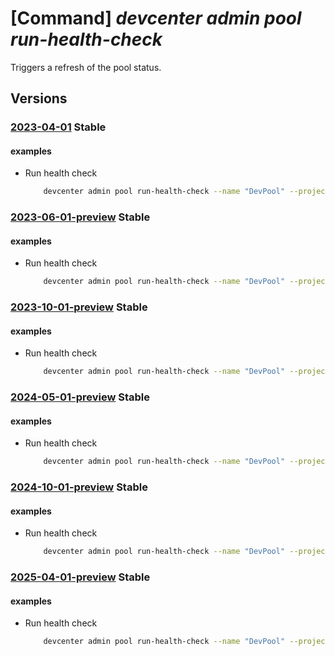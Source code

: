 # [Command] _devcenter admin pool run-health-check_

Triggers a refresh of the pool status.

## Versions

### [2023-04-01](/Resources/mgmt-plane/L3N1YnNjcmlwdGlvbnMve30vcmVzb3VyY2Vncm91cHMve30vcHJvdmlkZXJzL21pY3Jvc29mdC5kZXZjZW50ZXIvcHJvamVjdHMve30vcG9vbHMve30vcnVuaGVhbHRoY2hlY2tz/2023-04-01.xml) **Stable**

<!-- mgmt-plane /subscriptions/{}/resourcegroups/{}/providers/microsoft.devcenter/projects/{}/pools/{}/runhealthchecks 2023-04-01 -->

#### examples

- Run health check
    ```bash
        devcenter admin pool run-health-check --name "DevPool" --project-name "DevProject" --resource-group "rg1"
    ```

### [2023-06-01-preview](/Resources/mgmt-plane/L3N1YnNjcmlwdGlvbnMve30vcmVzb3VyY2Vncm91cHMve30vcHJvdmlkZXJzL21pY3Jvc29mdC5kZXZjZW50ZXIvcHJvamVjdHMve30vcG9vbHMve30vcnVuaGVhbHRoY2hlY2tz/2023-06-01-preview.xml) **Stable**

<!-- mgmt-plane /subscriptions/{}/resourcegroups/{}/providers/microsoft.devcenter/projects/{}/pools/{}/runhealthchecks 2023-06-01-preview -->

#### examples

- Run health check
    ```bash
        devcenter admin pool run-health-check --name "DevPool" --project-name "DevProject" --resource-group "rg1"
    ```

### [2023-10-01-preview](/Resources/mgmt-plane/L3N1YnNjcmlwdGlvbnMve30vcmVzb3VyY2Vncm91cHMve30vcHJvdmlkZXJzL21pY3Jvc29mdC5kZXZjZW50ZXIvcHJvamVjdHMve30vcG9vbHMve30vcnVuaGVhbHRoY2hlY2tz/2023-10-01-preview.xml) **Stable**

<!-- mgmt-plane /subscriptions/{}/resourcegroups/{}/providers/microsoft.devcenter/projects/{}/pools/{}/runhealthchecks 2023-10-01-preview -->

#### examples

- Run health check
    ```bash
        devcenter admin pool run-health-check --name "DevPool" --project-name "DevProject" --resource-group "rg1"
    ```

### [2024-05-01-preview](/Resources/mgmt-plane/L3N1YnNjcmlwdGlvbnMve30vcmVzb3VyY2Vncm91cHMve30vcHJvdmlkZXJzL21pY3Jvc29mdC5kZXZjZW50ZXIvcHJvamVjdHMve30vcG9vbHMve30vcnVuaGVhbHRoY2hlY2tz/2024-05-01-preview.xml) **Stable**

<!-- mgmt-plane /subscriptions/{}/resourcegroups/{}/providers/microsoft.devcenter/projects/{}/pools/{}/runhealthchecks 2024-05-01-preview -->

#### examples

- Run health check
    ```bash
        devcenter admin pool run-health-check --name "DevPool" --project-name "DevProject" --resource-group "rg1"
    ```

### [2024-10-01-preview](/Resources/mgmt-plane/L3N1YnNjcmlwdGlvbnMve30vcmVzb3VyY2Vncm91cHMve30vcHJvdmlkZXJzL21pY3Jvc29mdC5kZXZjZW50ZXIvcHJvamVjdHMve30vcG9vbHMve30vcnVuaGVhbHRoY2hlY2tz/2024-10-01-preview.xml) **Stable**

<!-- mgmt-plane /subscriptions/{}/resourcegroups/{}/providers/microsoft.devcenter/projects/{}/pools/{}/runhealthchecks 2024-10-01-preview -->

#### examples

- Run health check
    ```bash
        devcenter admin pool run-health-check --name "DevPool" --project-name "DevProject" --resource-group "rg1"
    ```

### [2025-04-01-preview](/Resources/mgmt-plane/L3N1YnNjcmlwdGlvbnMve30vcmVzb3VyY2Vncm91cHMve30vcHJvdmlkZXJzL21pY3Jvc29mdC5kZXZjZW50ZXIvcHJvamVjdHMve30vcG9vbHMve30vcnVuaGVhbHRoY2hlY2tz/2025-04-01-preview.xml) **Stable**

<!-- mgmt-plane /subscriptions/{}/resourcegroups/{}/providers/microsoft.devcenter/projects/{}/pools/{}/runhealthchecks 2025-04-01-preview -->

#### examples

- Run health check
    ```bash
        devcenter admin pool run-health-check --name "DevPool" --project-name "DevProject" --resource-group "rg1"
    ```
